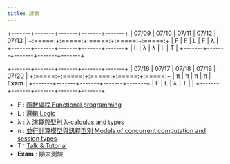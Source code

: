 ```yaml
---
title: 課表
---
```


+-------+-------+-------+-------+-------+
| 07/09 | 07/10 | 07/11 | 07/12 | 07/13 |
+:=====:+:=====:+:=====:+:=====:+:=====:+
|   F   |   F   |   L   |   F   |   λ   |
+-------+-------+-------+-------+-------+
|   L   |   λ   |   λ   |   L   |   T   |
+-------+-------+-------+-------+-------+

+-------+-------+-------+-------+-------+
| 07/16 | 07/17 | 07/18 | 07/19 | 07/20 |
+:=====:+:=====:+:=====:+:=====:+:=====:+
|   π   |   π   |   π   |   π   | **Exam**  |
+-------+-------+-------+-------+-------+
|   F   |   L   |   λ   |   T   |       |
+-------+-------+-------+-------+-------+

- F : [函數編程 Functional programming](/courses/Funct.html)
- L : [邏輯 Logic](/courses/Logic.html)
- λ : [λ 演算與型別 λ-calculus and types](/courses/Lambda.html)
- π : [並行計算模型與訊程型別 Models of concurrent computation and session types](/courses/Pi.html)
- T : [Talk & Tutorial](/courses/Talks.html)
- **Exam** : 期末測驗
